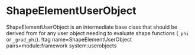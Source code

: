 # ShapeElementUserObject

ShapeElementUserObject is an intermediate base class that should be derived from for any user object
needing to evaluate shape functions (`_phi` or `_grad_phi`).
!tag name=ShapeElementUserObject pairs=module:framework system:userobjects
